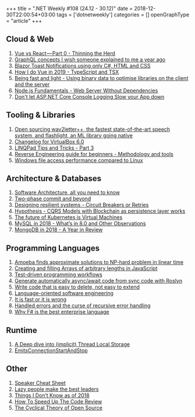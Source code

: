 +++
title = ".NET Weekly #108 (24.12 - 30.12)"
date = 2018-12-30T22:00:54+03:00
tags = ['dotnetweekly']
categories = []
openGraphType = "article"
+++

## Cloud & Web

1. [Vue vs React — Part 0 - Thinning the Herd](https://medium.com/@joe.podwys/vue-vs-react-part-0-thinning-the-herd-2ef8f27310dc)
1. [GraphQL concepts I wish someone explained to me a year ago](https://medium.com/naresh-bhatia/graphql-concepts-i-wish-someone-explained-to-me-a-year-ago-514d5b3c0eab)
1. [Blazor Toast Notifications using only C#, HTML and CSS](https://codedaze.io/blazor-toast-notifications-using-only-csharp-html-css/)
1. [How I do Vue in 2019 - TypeScript and TSX](https://medium.com/@lachlanmiller_52885/how-i-do-vue-in-2019-typescript-and-tsx-6b648a4decd3)
1. [Being fast and light - Using binary data to optimise libraries on the client and the server](https://ada.is/blog/2017/07/19/being-fast-and-light-using-binary-data-to-optimise-libraries-on-the-client-and-the-server/)
1. [Node.js Fundamentals - Web Server Without Dependencies](https://blog.bloomca.me/2018/12/22/writing-a-web-server-node.html)
1. [Don't let ASP.NET Core Console Logging Slow your App down](https://weblog.west-wind.com/posts/2018/Dec/31/Dont-let-ASPNET-Core-Default-Console-Logging-Slow-your-App-down)

<!--more-->

## Tooling & Libraries

1. [Open sourcing wav2letter++, the fastest state-of-the-art speech system, and flashlight, an ML library going native](https://code.fb.com/ai-research/wav2letter/)
1. [Changelog for VirtualBox 6.0](https://www.virtualbox.org/wiki/Changelog-6.0#v0)
1. [LINQPad Tips and Tricks - Part 3](https://www.danclarke.com/linqpad-tips-and-tricks-part3)
1. [Reverse Engineering guide for beginners - Methodology and tools](https://0x00sec.org/t/re-guide-for-beginners-methodology-and-tools/2242)
1. [Windows file access performance compared to Linux](https://github.com/Microsoft/WSL/issues/873#issuecomment-425272829)

## Architecture & Databases

1. [Software Architecture, all you need to know](https://share.composieux.fr/white-book-software-architecture.pdf)
1. [Two-phase commit and beyond](https://muratbuffalo.blogspot.com/2018/12/2-phase-commit-and-beyond.html)
1. [Designing resilient systems - Circuit Breakers or Retries](https://engineering.grab.com/designing-resilient-systems-part-1)
1. [Hypothesis - CQRS Models with Blockchain as persistence layer works](https://medium.com/@aleixmorgadas/hypothesis-cqrs-models-with-blockchain-as-persistence-layer-works-95639acc0cf8)
1. [The future of Kubernetes is Virtual Machines](https://tech.paulcz.net/blog/future-of-kubernetes-is-virtual-machines/)
1. [MySQL in 2018 - What’s in 8.0 and Other Observations](https://severalnines.com/blog/mysql-2018-what-s-80-and-other-observations)
1. [MongoDB in 2018 - A Year in Review](https://severalnines.com/blog/mongodb-2018-year-review)

## Programming Languages

1. [Amoeba finds approximate solutions to NP-hard problem in linear time](https://phys.org/news/2018-12-amoeba-approximate-solutions-np-hard-problem.html)
1. [Creating and filling Arrays of arbitrary lengths in JavaScript](http://2ality.com/2018/12/creating-arrays.html)
1. [Test-driven programming workflows](https://rachelcarmena.github.io/2018/11/13/test-driven-programming-workflows.html)
1. [Generate automatically async/await code from sync code with Roslyn](http://xoofx.com/blog/2018/12/26/generate-async-from-sync-code-with-roslyn/)
1. [Write code that is easy to delete, not easy to extend](https://programmingisterrible.com/post/139222674273/write-code-that-is-easy-to-delete-not-easy-to)
1. [Language-oriented software engineering](http://parametri.city/blog/2018-12-23-language-oriented-software-engineering/index.html)
1. [It is fast or it is wrong](http://tonsky.me/blog/slow-wrong/)
1. [Handled errors and the curse of recursive error handling](https://ayende.com/blog/185633-C/production-postmortem-handled-errors-and-the-curse-of-recursive-error-handling)
1. [Why F# is the best enterprise language](https://fsharpforfunandprofit.com/posts/fsharp-is-the-best-enterprise-language/)

## Runtime

1. [A Deep dive into (implicit) Thread Local Storage](https://chao-tic.github.io/blog/2018/12/25/tls)
1. [EmitsConnectionStartAndStop](https://github.com/aspnet/AspNetCore/issues/6127)

## Other

1. [Speaker Cheat Sheet](https://www.yegor256.com/2018/12/25/speaker-cheat-sheet.html)
1. [Lazy people make the best leaders](https://medium.com/the-polymath-project/in-defense-of-laziness-4b6aa9fa6692)
1. [Things I Don’t Know as of 2018](https://overreacted.io/things-i-dont-know-as-of-2018/)
1. [How To Speed Up The Code Review](https://sergeyzhuk.me/2018/12/29/code_review/)
1. [The Cyclical Theory of Open Source](https://redmonk.com/sogrady/2018/12/21/cycles-oss/)
